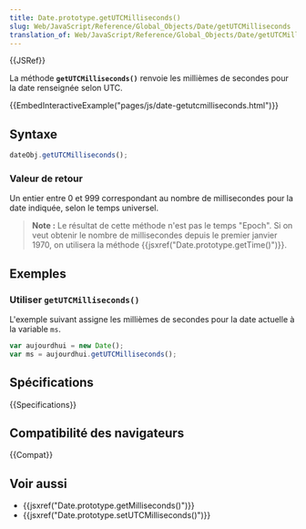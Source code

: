 ```yaml
---
title: Date.prototype.getUTCMilliseconds()
slug: Web/JavaScript/Reference/Global_Objects/Date/getUTCMilliseconds
translation_of: Web/JavaScript/Reference/Global_Objects/Date/getUTCMilliseconds
---
```


{{JSRef}}

La méthode **`getUTCMilliseconds()`** renvoie les millièmes de secondes pour la date renseignée selon UTC.

{{EmbedInteractiveExample("pages/js/date-getutcmilliseconds.html")}}

## Syntaxe

```js
dateObj.getUTCMilliseconds();
```

### Valeur de retour

Un entier entre 0 et 999 correspondant au nombre de millisecondes pour la date indiquée, selon le temps universel.

> **Note :** Le résultat de cette méthode n'est pas le temps "Epoch". Si on veut obtenir le nombre de millisecondes depuis le premier janvier 1970, on utilisera la méthode {{jsxref("Date.prototype.getTime()")}}.

## Exemples

### Utiliser `getUTCMilliseconds()`

L'exemple suivant assigne les millièmes de secondes pour la date actuelle à la variable `ms`.

```js
var aujourdhui = new Date();
var ms = aujourdhui.getUTCMilliseconds();
```

## Spécifications

{{Specifications}}

## Compatibilité des navigateurs

{{Compat}}

## Voir aussi

- {{jsxref("Date.prototype.getMilliseconds()")}}
- {{jsxref("Date.prototype.setUTCMilliseconds()")}}
